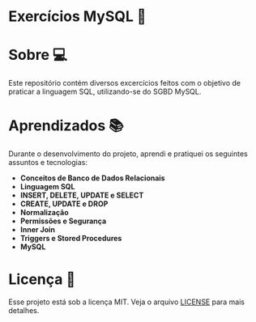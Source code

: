 # Exercícios MySQL :file_folder:

# Sobre :computer:

Este repositório contém diversos excercícios feitos com o objetivo de praticar a linguagem SQL, utilizando-se do SGBD MySQL.

# Aprendizados :books:
Durante o desenvolvimento do projeto, aprendi e pratiquei os seguintes assuntos e tecnologias:

* **Conceitos de Banco de Dados Relacionais**
* **Linguagem SQL** 
* **INSERT, DELETE, UPDATE e SELECT**
* **CREATE, UPDATE e DROP**
* **Normalização**
* **Permissões e Segurança**
* **Inner Join**
* **Triggers e Stored Procedures**
* **MySQL**

#  Licença :bookmark_tabs:

Esse projeto está sob a licença MIT. Veja o arquivo  [LICENSE](https://github.com/beatrizdossantos/Exercicios_MySQL/blob/master/LICENSE) para mais detalhes.
